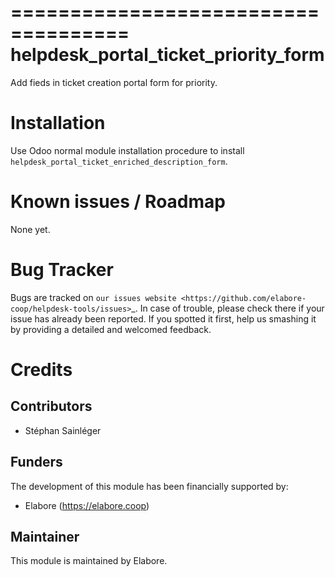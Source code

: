 ====================================
helpdesk_portal_ticket_priority_form
====================================

Add fieds in ticket creation portal form for priority.

# Installation

Use Odoo normal module installation procedure to install
`helpdesk_portal_ticket_enriched_description_form`.

# Known issues / Roadmap

None yet.

# Bug Tracker

Bugs are tracked on `our issues website <https://github.com/elabore-coop/helpdesk-tools/issues>`\_. In case of
trouble, please check there if your issue has already been
reported. If you spotted it first, help us smashing it by providing a
detailed and welcomed feedback.

# Credits

## Contributors

- Stéphan Sainléger

## Funders

The development of this module has been financially supported by:

- Elabore (https://elabore.coop)

## Maintainer

This module is maintained by Elabore.
